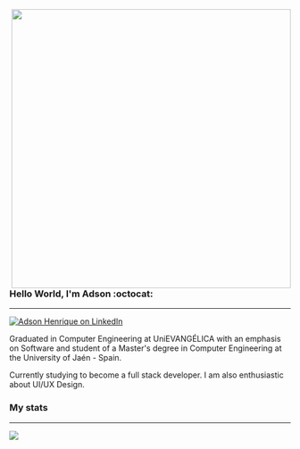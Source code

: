 <img align="right" width="500" src="https://user-images.githubusercontent.com/26275918/97562197-88e55900-19e1-11eb-89a0-15d0d8cc0b16.png">

### Hello World, I'm Adson :octocat:
---
[![Adson Henrique on LinkedIn][badge-linked-in]](https://www.linkedin.com/in/adsonhenrique/)

Graduated in Computer Engineering at UniEVANGÉLICA with an emphasis on Software and student of a Master's degree in Computer Engineering at the University of Jaén - Spain. 

Currently studying to become a full stack developer. I am also enthusiastic about UI/UX Design.



### My stats
---
[badge-linked-in]: https://img.shields.io/badge/LinkedIn-adsonhenrique-blue?style=plastic&logo=Linkedin&logoColor=white

<a href="https://github.com/AdSoNaTuRaL">
  <img align="center" src="https://github-readme-stats.vercel.app/api/top-langs/?username=adsonatural&layout=compact&hide=css, html&theme=dark&langs_count=8" />
</a>
